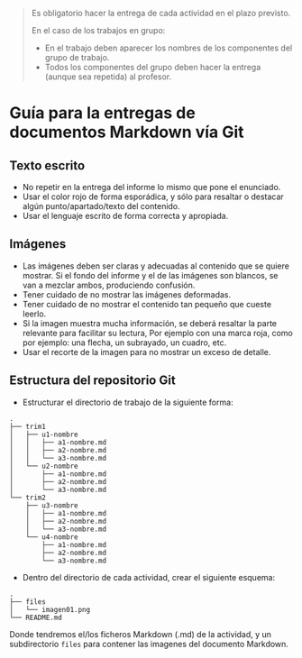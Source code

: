 
> Es obligatorio hacer la entrega de cada actividad en el plazo previsto.
>
> En el caso de los trabajos en grupo:
> * En el trabajo deben aparecer los nombres de los componentes del grupo de trabajo.
> * Todos los componentes del grupo deben hacer la entrega (aunque sea repetida) al profesor.

# Guía para la entregas de documentos Markdown vía Git

## Texto escrito

* No repetir en la entrega del informe lo mismo que pone el enunciado.
* Usar el color rojo de forma esporádica, y sólo para resaltar o destacar
algún punto/apartado/texto del contenido.
* Usar el lenguaje escrito de forma correcta y apropiada.

## Imágenes

* Las imágenes deben ser claras y adecuadas al contenido que se quiere mostrar.
Si el fondo del informe y el de las imágenes son blancos, se van a mezclar
ambos, produciendo confusión.
* Tener cuidado de no mostrar las imágenes deformadas.
* Tener cuidado de no mostrar el contenido tan pequeño que cueste leerlo.
* Si la imagen muestra mucha información, se deberá resaltar la parte relevante
para facilitar su lectura, Por ejemplo con una marca roja, como por ejemplo:
una flecha, un subrayado, un cuadro, etc.
* Usar el recorte de la imagen para no mostrar un exceso de detalle.

## Estructura del repositorio Git

* Estructurar el directorio de trabajo de la siguiente forma:
```
.
├── trim1
│   ├── u1-nombre
│   │   ├── a1-nombre.md
│   │   ├── a2-nombre.md
│   │   └── a3-nombre.md
│   └── u2-nombre
│       ├── a1-nombre.md
│       ├── a2-nombre.md
│       └── a3-nombre.md
└── trim2
    ├── u3-nombre
    │   ├── a1-nombre.md
    │   ├── a2-nombre.md
    │   └── a3-nombre.md
    └── u4-nombre
        ├── a1-nombre.md
        ├── a2-nombre.md
        └── a3-nombre.md
```

* Dentro del directorio de cada actividad, crear el siguiente esquema:

```
.
├── files
│   └── imagen01.png
└── README.md
```

Donde tendremos el/los ficheros Markdown (.md) de la actividad, y un
subdirectorio `files` para contener las imagenes del documento Markdown.
